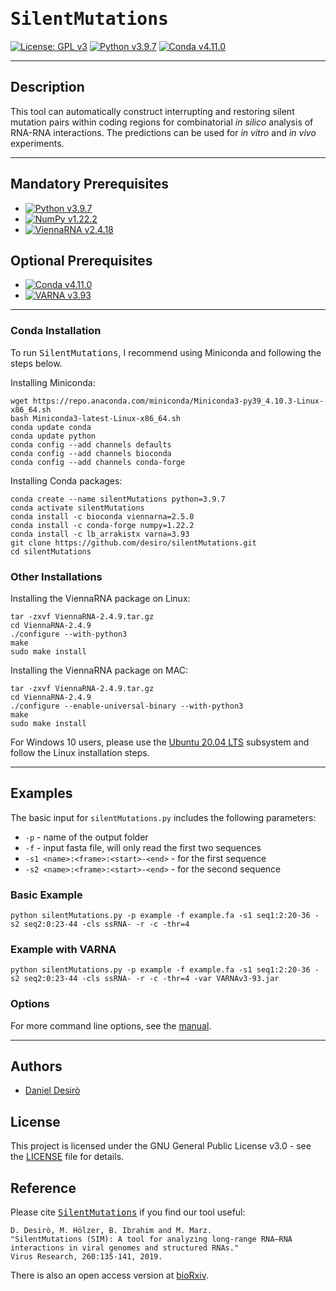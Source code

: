 
# <samp>SilentMutations</samp>
[![License: GPL v3](https://img.shields.io/badge/License-GPL_v3-bd0000.svg)](https://www.gnu.org/licenses/gpl-3.0)
[![Python v3.9.7](https://img.shields.io/badge/Language-Python_v3-75a8d3.svg)](https://www.python.org/)
[![Conda v4.11.0](https://img.shields.io/badge/Uses-Conda-43b02a.svg)](https://docs.conda.io/en/latest/miniconda.html)

***

## Description

This tool can automatically construct interrupting and restoring silent mutation pairs within coding regions for combinatorial *in silico* analysis of RNA-RNA interactions. The predictions can be used for *in vitro* and *in vivo* experiments.

***

## Mandatory Prerequisites

* [![Python v3.9.7](https://img.shields.io/badge/Python_v3.9.7-75a8d3.svg)](https://www.python.org/downloads/release/python-397/)
* [![NumPy v1.22.2](https://img.shields.io/badge/NumPy_v1.22.2-013243.svg)](http://www.numpy.org/)
* [![ViennaRNA v2.4.18](https://img.shields.io/badge/ViennaRNA_v2.5.0-006795.svg)](https://www.tbi.univie.ac.at/RNA/)

## Optional Prerequisites

* [![Conda v4.11.0](https://img.shields.io/badge/Conda_v4.11.0-43b02a.svg)](https://docs.conda.io/en/latest/miniconda.html)
* [![VARNA v3.93](https://img.shields.io/badge/VARNA_v3.93-ffba27.svg)](http://varna.lri.fr/)

***

### Conda Installation

To run <samp>SilentMutations</samp>, I recommend using Miniconda and following the steps below.

Installing Miniconda:
```
wget https://repo.anaconda.com/miniconda/Miniconda3-py39_4.10.3-Linux-x86_64.sh
bash Miniconda3-latest-Linux-x86_64.sh
conda update conda
conda update python
conda config --add channels defaults
conda config --add channels bioconda
conda config --add channels conda-forge
```

Installing Conda packages:
```
conda create --name silentMutations python=3.9.7
conda activate silentMutations
conda install -c bioconda viennarna=2.5.0
conda install -c conda-forge numpy=1.22.2
conda install -c lb_arrakistx varna=3.93
git clone https://github.com/desiro/silentMutations.git
cd silentMutations
```

### Other Installations

Installing the ViennaRNA package on Linux:
```
tar -zxvf ViennaRNA-2.4.9.tar.gz
cd ViennaRNA-2.4.9
./configure --with-python3
make
sudo make install
```

Installing the ViennaRNA package on MAC:
```
tar -zxvf ViennaRNA-2.4.9.tar.gz
cd ViennaRNA-2.4.9
./configure --enable-universal-binary --with-python3
make
sudo make install
```

For Windows 10 users, please use the [Ubuntu 20.04 LTS](https://www.microsoft.com/en-us/p/ubuntu-2004-lts/9n6svws3rx71?cid=msft_web_chart) subsystem and follow the Linux installation steps. 

***

## Examples

The basic input for ```silentMutations.py``` includes the following parameters:
* ```-p``` - name of the output folder
* ```-f``` - input fasta file, will only read the first two sequences
* ```-s1 <name>:<frame>:<start>-<end>``` - for the first sequence
* ```-s2 <name>:<frame>:<start>-<end>``` - for the second sequence
  
### Basic Example
```
python silentMutations.py -p example -f example.fa -s1 seq1:2:20-36 -s2 seq2:0:23-44 -cls ssRNA- -r -c -thr=4
```

### Example with VARNA
```
python silentMutations.py -p example -f example.fa -s1 seq1:2:20-36 -s2 seq2:0:23-44 -cls ssRNA- -r -c -thr=4 -var VARNAv3-93.jar
```

### Options

For more command line options, see the [manual](https://github.com/desiro/silentMutations/blob/master/manual.md).

***

## Authors

* [Daniel Desirò](https://github.com/desiro)

## License

This project is licensed under the GNU General Public License v3.0 - see the [LICENSE](LICENSE) file for details.

## Reference

Please cite [<samp>SilentMutations</samp>](https://www.sciencedirect.com/science/article/pii/S016817021830577X) if you find our tool useful:
```
D. Desirò, M. Hölzer, B. Ibrahim and M. Marz.
"SilentMutations (SIM): A tool for analyzing long-range RNA–RNA interactions in viral genomes and structured RNAs."
Virus Research, 260:135-141, 2019.
```

There is also an open access version at [bioRxiv](https://doi.org/10.1101/424002).
